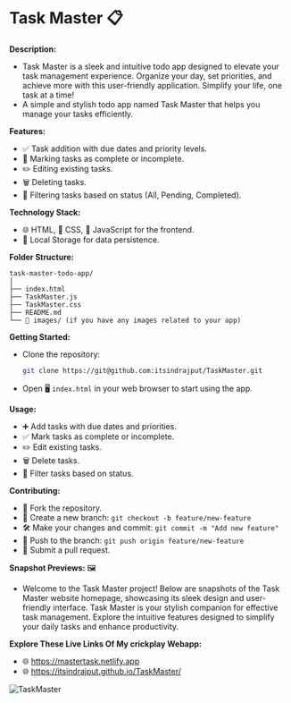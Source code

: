 # Task Master 📋

**Description:**
   - Task Master is a sleek and intuitive todo app designed to elevate your task management experience. Organize your day, set priorities, and achieve more with this user-friendly application. Simplify your life, one task at a time!
   - A simple and stylish todo app named Task Master that helps you manage your tasks efficiently. 

**Features:**
   - ✅ Task addition with due dates and priority levels.
   - 🔄 Marking tasks as complete or incomplete.
   - ✏️ Editing existing tasks.
   - 🗑️ Deleting tasks.
   - 📅 Filtering tasks based on status (All, Pending, Completed).

**Technology Stack:**
   - 🌐 HTML, 🎨 CSS, 🚀 JavaScript for the frontend.
   - 💾 Local Storage for data persistence.

**Folder Structure:**
   ```
   task-master-todo-app/
   │
   ├── index.html
   ├── TaskMaster.js
   ├── TaskMaster.css
   ├── README.md
   └── 🌄 images/ (if you have any images related to your app)
   ```

**Getting Started:**
   - Clone the repository:
     ```bash
     git clone https://git@github.com:itsindrajput/TaskMaster.git
     ```
   - Open 🖥️ `index.html` in your web browser to start using the app.

**Usage:**
   - ➕ Add tasks with due dates and priorities.
   - ✅ Mark tasks as complete or incomplete.
   - ✏️ Edit existing tasks.
   - 🗑️ Delete tasks.
   - 📅 Filter tasks based on status.

**Contributing:**
   - 🍴 Fork the repository.
   - 🔧 Create a new branch: `git checkout -b feature/new-feature`
   - 🛠️ Make your changes and commit: `git commit -m "Add new feature"`
   - 🚀 Push to the branch: `git push origin feature/new-feature`
   - 🔄 Submit a pull request.

**Snapshot Previews:** 🖼️
   - Welcome to the Task Master project! Below are snapshots of the Task Master website homepage, showcasing its sleek design and user-friendly interface. Task Master is your stylish companion for effective task management. Explore the intuitive features designed to simplify your daily tasks and enhance productivity.
   
**Explore These Live Links Of My crickplay Webapp:**
   - 🌐 https://mastertask.netlify.app
   - 🌐 https://itsindrajput.github.io/TaskMaster/
     
![TaskMaster](https://github.com/itsindrajput/TaskMaster/assets/70815899/8263ad83-e5fb-46c5-a5d5-e856a92a1847)

